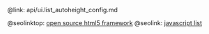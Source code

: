 @link: api/ui.list_autoheight_config.md

@seolinktop: [open source html5 framework](https://webix.com)
@seolink: [javascript list](https://webix.com/widget/list/)